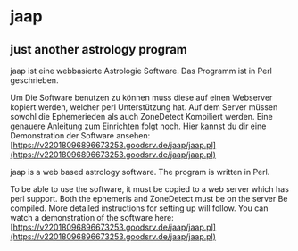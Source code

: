 # jaap
## just another astrology program

jaap ist eine webbasierte Astrologie Software.
Das Programm ist in Perl geschrieben.

Um Die Software benutzen zu können muss diese auf einen Webserver kopiert werden, welcher
perl Unterstützung hat. Auf dem Server müssen sowohl die Ephemerieden als auch ZoneDetect
Kompiliert werden. Eine genauere Anleitung zum Einrichten folgt noch.
Hier kannst du dir eine Demonstration der Software ansehen:
[https://v22018096896673253.goodsrv.de/jaap/jaap.pl](https://v22018096896673253.goodsrv.de/jaap/jaap.pl)


jaap is a web based astrology software.
The program is written in Perl.

To be able to use the software, it must be copied to a web server which has
perl support. Both the ephemeris and ZoneDetect must be on the server
Be compiled. More detailed instructions for setting up will follow.
You can watch a demonstration of the software here:
[https://v22018096896673253.goodsrv.de/jaap/jaap.pl](https://v22018096896673253.goodsrv.de/jaap/jaap.pl)


